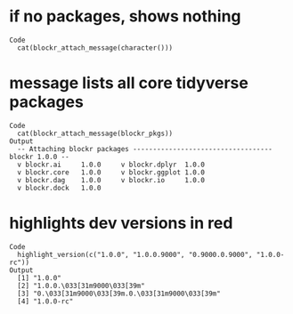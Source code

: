 # if no packages, shows nothing

    Code
      cat(blockr_attach_message(character()))

# message lists all core tidyverse packages

    Code
      cat(blockr_attach_message(blockr_pkgs))
    Output
      -- Attaching blockr packages ----------------------------------- blockr 1.0.0 --
      v blockr.ai     1.0.0     v blockr.dplyr  1.0.0
      v blockr.core   1.0.0     v blockr.ggplot 1.0.0
      v blockr.dag    1.0.0     v blockr.io     1.0.0
      v blockr.dock   1.0.0     

# highlights dev versions in red

    Code
      highlight_version(c("1.0.0", "1.0.0.9000", "0.9000.0.9000", "1.0.0-rc"))
    Output
      [1] "1.0.0"                                        
      [2] "1.0.0.\033[31m9000\033[39m"                   
      [3] "0.\033[31m9000\033[39m.0.\033[31m9000\033[39m"
      [4] "1.0.0-rc"                                     

